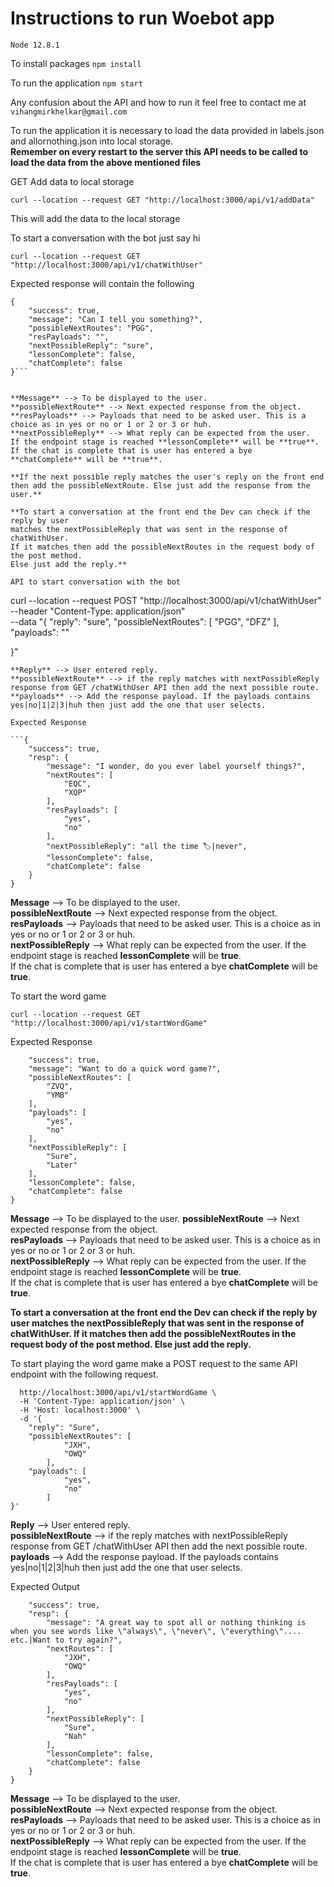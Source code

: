 # Instructions to run Woebot app
```Node 12.8.1 ```

To install packages 
```npm install```

To run the application 
```npm start```

Any confusion about the API and how to run it feel free to contact me at 
```vihangmirkhelkar@gmail.com```


To run the application it is necessary to load the data provided in labels.json and allornothing.json into local storage.   
**Remember on every restart to the server this API needs to be called to load the data from the above mentioned files** 



GET Add data to local storage  
```  
curl --location --request GET "http://localhost:3000/api/v1/addData"
```
This will add the data to the local storage 

To start a conversation with the bot just say hi 

```  
curl --location --request GET "http://localhost:3000/api/v1/chatWithUser"
```
Expected response will contain the following 
```  
{  
    "success": true,
    "message": "Can I tell you something?",
    "possibleNextRoutes": "PGG",
    "resPayloads": "",
    "nextPossibleReply": "sure",
    "lessonComplete": false,
    "chatComplete": false
}```    

 
**Message** --> To be displayed to the user.   
**possibleNextRoute** --> Next expected response from the object.   
**resPayloads** --> Payloads that need to be asked user. This is a choice as in yes or no or 1 or 2 or 3 or huh.   
**nextPossibleReply** --> What reply can be expected from the user.
If the endpoint stage is reached **lessonComplete** will be **true**.  
If the chat is complete that is user has entered a bye **chatComplete** will be **true**.

**If the next possible reply matches the user's reply on the front end then add the possibleNextRoute. Else just add the response from the user.**

**To start a conversation at the front end the Dev can check if the reply by user 
matches the nextPossibleReply that was sent in the response of chatWithUser. 
If it matches then add the possibleNextRoutes in the request body of the post method. 
Else just add the reply.**

API to start conversation with the bot 

```  
curl --location --request POST "http://localhost:3000/api/v1/chatWithUser" \
  --header "Content-Type: application/json" \
  --data "{
	\"reply\": \"sure\",
	\"possibleNextRoutes\": [
        \"PGG\",
        \"DFZ\"
    ],
    \"payloads\": \"\"

}" 
```
**Reply** --> User entered reply.   
**possibleNextRoute** --> if the reply matches with nextPossibleReply response from GET /chatWithUser API then add the next possible route.  
**payloads** --> Add the response payload. If the payloads contains yes|no|1|2|3|huh then just add the one that user selects.  

Expected Response  

```{
    "success": true,
    "resp": {
        "message": "I wonder, do you ever label yourself things?",
        "nextRoutes": [
            "EQC",
            "XQP"
        ],
        "resPayloads": [
            "yes",
            "no"
        ],
        "nextPossibleReply": "all the time 🏷️|never",
        "lessonComplete": false,
        "chatComplete": false
    }
}
```  

**Message** --> To be displayed to the user.   
**possibleNextRoute** --> Next expected response from the object.   
**resPayloads** --> Payloads that need to be asked user. This is a choice as in yes or no or 1 or 2 or 3 or huh.   
**nextPossibleReply** --> What reply can be expected from the user.
If the endpoint stage is reached **lessonComplete** will be **true**.  
If the chat is complete that is user has entered a bye **chatComplete** will be **true**.  



To start the word game   
```
curl --location --request GET "http://localhost:3000/api/v1/startWordGame"
```  
Expected Response  

```{
    "success": true,
    "message": "Want to do a quick word game?",
    "possibleNextRoutes": [
        "ZVQ",
        "YMB"
    ],
    "payloads": [
        "yes",
        "no"
    ],
    "nextPossibleReply": [
        "Sure",
        "Later"
    ],
    "lessonComplete": false,
    "chatComplete": false
}
```  

**Message** --> To be displayed to the user.
**possibleNextRoute** --> Next expected response from the object.   
**resPayloads** --> Payloads that need to be asked user. This is a choice as in yes or no or 1 or 2 or 3 or huh.   
**nextPossibleReply** --> What reply can be expected from the user.
If the endpoint stage is reached **lessonComplete** will be **true**.  
If the chat is complete that is user has entered a bye **chatComplete** will be **true**.  

**To start a conversation at the front end the Dev can check if the reply by user 
matches the nextPossibleReply that was sent in the response of chatWithUser. 
If it matches then add the possibleNextRoutes in the request body of the post method. 
Else just add the reply.**  

To start playing the word game make a POST request to the same API endpoint with the following request.  

```curl -X POST \
  http://localhost:3000/api/v1/startWordGame \
  -H 'Content-Type: application/json' \
  -H 'Host: localhost:3000' \
  -d '{
	"reply": "Sure",
	"possibleNextRoutes": [
            "JXH",
            "OWQ"
        ],
    "payloads": [
            "yes",
            "no"
        ]    
}'
```  
**Reply** --> User entered reply.   
**possibleNextRoute** --> if the reply matches with nextPossibleReply response from GET /chatWithUser API then add the next possible route.  
**payloads** --> Add the response payload. If the payloads contains yes|no|1|2|3|huh then just add the one that user selects. 

Expected Output  

```{
    "success": true,
    "resp": {
        "message": "A great way to spot all or nothing thinking is when you see words like \"always\", \"never\", \"everything\".... etc.|Want to try again?",
        "nextRoutes": [
            "JXH",
            "OWQ"
        ],
        "resPayloads": [
            "yes",
            "no"
        ],
        "nextPossibleReply": [
            "Sure",
            "Nah"
        ],
        "lessonComplete": false,
        "chatComplete": false
    }
}
```  

**Message** --> To be displayed to the user.   
**possibleNextRoute** --> Next expected response from the object.   
**resPayloads** --> Payloads that need to be asked user. This is a choice as in yes or no or 1 or 2 or 3 or huh.   
**nextPossibleReply** --> What reply can be expected from the user.
If the endpoint stage is reached **lessonComplete** will be **true**.  
If the chat is complete that is user has entered a bye **chatComplete** will be **true**. 


